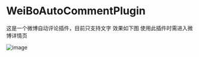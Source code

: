 # WeiBoAutoCommentPlugin
这是一个微博自动评论插件，目前只支持文字
效果如下图 使用此插件时需进入微博详情页<br>

![image](https://github.com/user-attachments/assets/8e3ceb1e-d8ea-4b25-bce1-f5ad0b039760)
